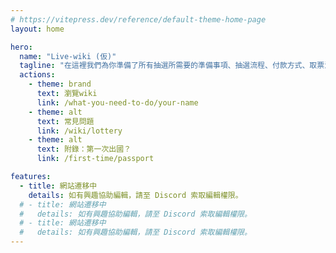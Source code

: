 ```yaml
---
# https://vitepress.dev/reference/default-theme-home-page
layout: home

hero:
  name: "Live-wiki (仮)"
  tagline: "在這裡我們為你準備了所有抽選所需要的準備事項、抽選流程、付款方式、取票流程及其他需要注意的事項，希望能幫助你順利抽到並參加現地活動。"
  actions:
    - theme: brand
      text: 瀏覽wiki
      link: /what-you-need-to-do/your-name
    - theme: alt
      text: 常見問題
      link: /wiki/lottery
    - theme: alt
      text: 附錄：第一次出國？
      link: /first-time/passport

features:
  - title: 網站遷移中
    details: 如有興趣協助編輯，請至 Discord 索取編輯權限。
  # - title: 網站遷移中
  #   details: 如有興趣協助編輯，請至 Discord 索取編輯權限。
  # - title: 網站遷移中
  #   details: 如有興趣協助編輯，請至 Discord 索取編輯權限。
---
```


